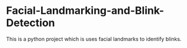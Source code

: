 # Facial-Landmarking-and-Blink-Detection
This is a python project which is uses facial landmarks to identify blinks. 
